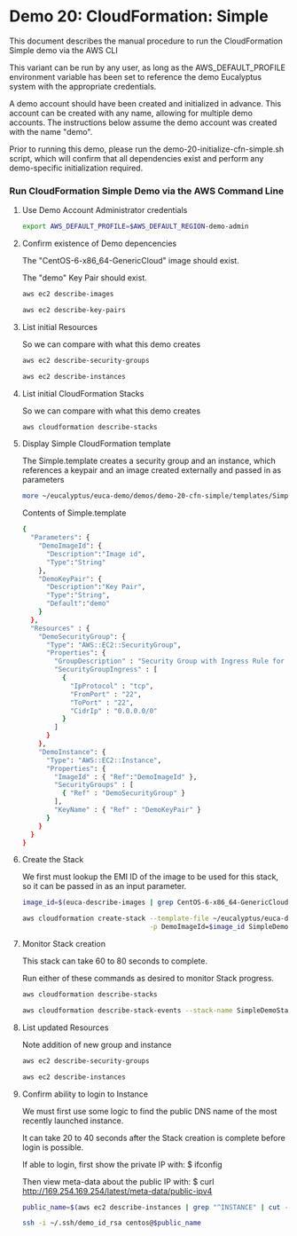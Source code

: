 # Demo 20: CloudFormation: Simple

This document describes the manual procedure to run the CloudFormation Simple demo via the AWS CLI

This variant can be run by any user, as long as the AWS_DEFAULT_PROFILE environment variable
has been set to reference the demo Eucalyptus system with the appropriate credentials.

A demo account should have been created and initialized in advance. This account can be
created with any name, allowing for multiple demo accounts. The instructions below assume
the demo account was created with the name "demo".

Prior to running this demo, please run the demo-20-initialize-cfn-simple.sh script, which
will confirm that all dependencies exist and perform any demo-specific initialization
required.

### Run CloudFormation Simple Demo via the AWS Command Line

1. Use Demo Account Administrator credentials

    ```bash
    export AWS_DEFAULT_PROFILE=$AWS_DEFAULT_REGION-demo-admin
    ```

2. Confirm existence of Demo depencencies

    The "CentOS-6-x86_64-GenericCloud" image should exist.

    The "demo" Key Pair should exist.

    ```bash
    aws ec2 describe-images

    aws ec2 describe-key-pairs
    ```

3. List initial Resources

    So we can compare with what this demo creates

    ```bash
    aws ec2 describe-security-groups

    aws ec2 describe-instances
    ```

4. List initial CloudFormation Stacks

    So we can compare with what this demo creates

    ```bash
    aws cloudformation describe-stacks
    ```

5. Display Simple CloudFormation template

    The Simple.template creates a security group and an instance, which references a keypair and
    an image created externally and passed in as parameters

    ```bash
    more ~/eucalyptus/euca-demo/demos/demo-20-cfn-simple/templates/Simple.template
    ```

    Contents of Simple.template

    ```bash
    {
      "Parameters": {
        "DemoImageId": {
          "Description":"Image id",
          "Type":"String"
        },
        "DemoKeyPair": {
          "Description":"Key Pair",
          "Type":"String",
          "Default":"demo"
        }
      },
      "Resources" : {
        "DemoSecurityGroup": {
          "Type": "AWS::EC2::SecurityGroup",
          "Properties": {
            "GroupDescription" : "Security Group with Ingress Rule for DemoInstance",
            "SecurityGroupIngress" : [
              {
                "IpProtocol" : "tcp",
                "FromPort" : "22",
                "ToPort" : "22",
                "CidrIp" : "0.0.0.0/0"
              }
            ]
          }
        },
        "DemoInstance": {
          "Type": "AWS::EC2::Instance",
          "Properties": {
            "ImageId" : { "Ref":"DemoImageId" },
            "SecurityGroups" : [ 
              { "Ref" : "DemoSecurityGroup" } 
            ],
            "KeyName" : { "Ref" : "DemoKeyPair" }
          }
        }
      }
    }
    ```

6. Create the Stack

    We first must lookup the EMI ID of the image to be used for this stack, so it can be passed in
    as an input parameter.

    ```bash
    image_id=$(euca-describe-images | grep CentOS-6-x86_64-GenericCloud.raw.manifest.xml | cut -f2)

    aws cloudformation create-stack --template-file ~/eucalyptus/euca-demo/demos/demo-20-cfn-simple/templates/Simple.template \
                                    -p DemoImageId=$image_id SimpleDemoStack
    ```

7. Monitor Stack creation

    This stack can take 60 to 80 seconds to complete.

    Run either of these commands as desired to monitor Stack progress.

    ```bash
    aws cloudformation describe-stacks

    aws cloudformation describe-stack-events --stack-name SimpleDemoStack --max-items 5
    ```

8. List updated Resources

    Note addition of new group and instance

    ```bash
    aws ec2 describe-security-groups

    aws ec2 describe-instances
    ```

9. Confirm ability to login to Instance

    We must first use some logic to find the public DNS name of the most recently launched instance.

    It can take 20 to 40 seconds after the Stack creation is complete before login is possible.

    If able to login, first show the private IP with:
    $ ifconfig

    Then view meta-data about the public IP with:
    $ curl http://169.254.169.254/latest/meta-data/public-ipv4

    ```bash
    public_name=$(aws ec2 describe-instances | grep "^INSTANCE" | cut -f8,11 | sort -k1 | tail -1 | cut -f2)

    ssh -i ~/.ssh/demo_id_rsa centos@$public_name
    ```

